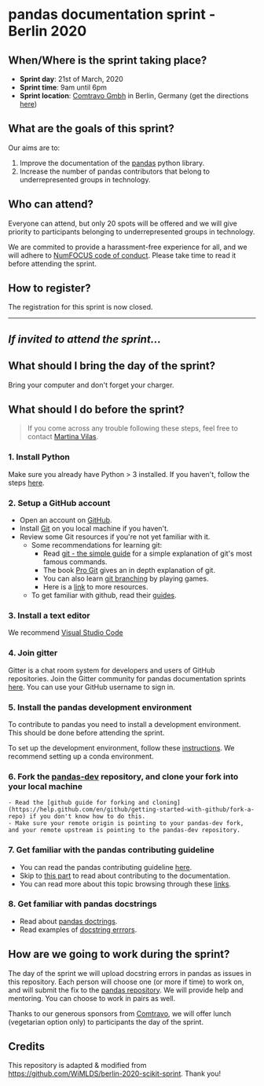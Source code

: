 # pandas documentation sprint - Berlin 2020

## When/Where is the sprint taking place?
- **Sprint day**: 21st of March, 2020
- **Sprint time**: 9am until 6pm
- **Sprint location**: [Comtravo Gmbh](https://www.comtravo.com/de/) in Berlin, Germany (get the directions [here](https://www.google.com/maps/place/Comtravo+GmbH/@52.49445,13.4208812,17z/data=!3m1!4b1!4m5!3m4!1s0x47a84e3a1ac9d0a3:0xae81205016b51c44!8m2!3d52.49445!4d13.4230699?shorturl=1))


## What are the goals of this sprint?
Our aims are to:
1. Improve the documentation of the [pandas](https://pandas.pydata.org/) python library.
2. Increase the number of pandas contributors that belong to underrepresented groups in technology.


## Who can attend?
Everyone can attend, but only 20 spots will be offered and we will give priority to participants belonging to underrepresented groups in technology.

We are commited to provide a harassment-free experience for all, and we will adhere to [NumFOCUS code of conduct](https://numfocus.org/code-of-conduct). Please take time to read it before attending the sprint.


## How to register?
The registration for this sprint is now closed.

___

## _If invited to attend the sprint..._

## What should I bring the day of the sprint?
Bring your computer and don't forget your charger.


## What should I do before the sprint?

> If you come across any trouble following these steps, feel free to contact [Martina Vilas](https://github.com/martinagvilas).

### 1. Install Python
Make sure you already have Python > 3 installed. If you haven't, follow the steps [here](https://www.python.org/downloads/).

### 2. Setup a GitHub account
- Open an account on [GitHub](https://github.com).
- Install [Git](https://git-scm.com/book/en/v2/Getting-Started-Installing-Git) on you local machine if you haven't.
- Review some Git resources if you're not yet familiar with it. 
    - Some recommendations for learning git:
        - Read [git - the simple guide](https://rogerdudler.github.io/git-guide/) for a simple explanation of git's most famous commands.
        - The book [Pro Git](https://git-scm.com/book/en/v2) gives an in depth explanation of git.
        - You can also learn [git branching](https://learngitbranching.js.org/?locale=en_US) by playing games.
        - Here is a [link](https://github.com/martinagvilas/lists/blob/master/computational_resources.md#git) to more resources.
    - To get familiar with github, read their [guides](https://guides.github.com/).

### 3. Install a text editor
We recommend [Visual Studio Code](https://code.visualstudio.com/)

### 4. Join gitter
Gitter is a chat room system for developers and users of GitHub repositories.  Join the Gitter community for pandas documentation sprints [here](https://gitter.im/py-sprints/pandas-doc). You can use your GitHub username to sign in.

### 5. Install the pandas development environment
To contribute to pandas you need to install a development environment. This should be done before attending the sprint. 

To set up the development environment, follow these [instructions](https://dev.pandas.io/docs/development/contributing.html#contributing-dev-env). We recommend setting up a conda environment.

### 6. Fork the [pandas-dev](https://github.com/pandas-dev/pandas) repository, and clone your fork into your local machine
    - Read the [github guide for forking and cloning](https://help.github.com/en/github/getting-started-with-github/fork-a-repo) if you don't know how to do this.
    - Make sure your remote origin is pointing to your pandas-dev fork, and your remote upstream is pointing to the pandas-dev repository.

### 7. Get familiar with the pandas contributing guideline
- You can read the pandas contributing guideline [here](https://dev.pandas.io/docs/development/contributing.html).
- Skip to [this part](https://dev.pandas.io/docs/development/contributing.html#contributing-to-the-documentation) to read about contributing to the documentation.
- You can read more about this topic browsing through these [links](https://www.pandanistas.org/pages/resources.html).

### 8. Get familiar with pandas docstrings
- Read about [pandas doctrings](https://dev.pandas.io/docs/development/contributing_docstring.html#docstring). 
- Read examples of [docstring errrors](https://github.com/pandanistas/docstring_notebooks/wiki/Docstring-Errors-Examples).

## How are we going to work during the sprint?
The day of the sprint we will upload docstring errors in pandas as issues in this repository. Each person will choose one (or more if time) to work on, and will submit the fix to the [pandas repository](https://github.com/pandas-dev/pandas). We will provide help and mentoring. You can choose to work in pairs as well.

Thanks to our generous sponsors from [Comtravo](https://www.comtravo.com/de/), we will offer lunch (vegetarian option only) to participants the day of the sprint.

## Credits
This repository is adapted & modified from https://github.com/WiMLDS/berlin-2020-scikit-sprint. Thank you!